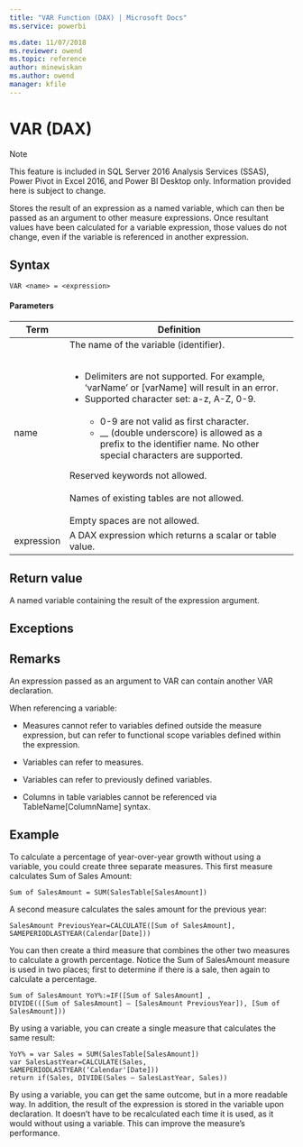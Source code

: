 ```yaml
---
title: "VAR Function (DAX) | Microsoft Docs"
ms.service: powerbi 

ms.date: 11/07/2018
ms.reviewer: owend
ms.topic: reference
author: minewiskan
ms.author: owend
manager: kfile
---
```

# VAR (DAX)
> [!NOTE]  
> This feature is included in SQL Server 2016 Analysis Services (SSAS), Power Pivot in Excel 2016, and Power BI Desktop only. Information provided here is subject to change.  
  
Stores the result of an expression as a named variable, which can then be passed as an argument to other measure expressions. Once resultant values have been calculated for a variable expression, those values do not change, even if the variable is referenced in another expression.  

## Syntax  
  
```dax
VAR <name> = <expression>  
```
  
#### Parameters  
  
|Term|Definition|  
|--------|--------------|  
|name|The name of the variable (identifier).<br /><br /><ul><li>Delimiters are not supported. For example, ‘varName’ or [varName] will result in an error.</li><li>Supported character set: a-z, A-Z, 0-9.<br /><br /><ul><li>0-9 are not valid as first character.</li><li>__ (double underscore) is allowed as a prefix to the identifier name. No other special characters are supported.</li></ul></li></ul>Reserved keywords not allowed.<br /><br />Names of existing tables are not allowed.<br /><br />Empty spaces are not allowed.|  
|expression|A DAX expression which returns a scalar or table value.|  
  
## Return value  
A named variable containing the result of the expression argument.  
  
## Exceptions  
  
## Remarks  
An expression passed as an argument to VAR can contain another VAR declaration.  
  
When referencing a variable:  
  
-   Measures cannot refer to variables defined outside the measure expression, but can refer to functional scope variables defined within the expression.  
  
-   Variables can refer to measures.  
  
-   Variables can refer to previously defined variables.  
  
-   Columns in table variables cannot be referenced via TableName[ColumnName] syntax.  
  
## Example  
To calculate a percentage of year-over-year growth without using a variable, you could create three separate measures. This first measure calculates Sum of Sales Amount:  
  
```dax
Sum of SalesAmount = SUM(SalesTable[SalesAmount])  
```

A second measure calculates the sales amount for the previous year:  
  
```dax
SalesAmount PreviousYear=CALCULATE([Sum of SalesAmount], SAMEPERIODLASTYEAR(Calendar[Date]))  
```

You can then create a third measure that combines the other two measures to calculate a growth percentage. Notice the Sum of SalesAmount measure is used in two places; first to determine if there is a sale, then again to calculate a percentage.  
  
```dax
Sum of SalesAmount YoY%:=IF([Sum of SalesAmount] ,  
DIVIDE(([Sum of SalesAmount] – [SalesAmount PreviousYear]), [Sum of SalesAmount]))  
```

By using a variable, you can create a single measure that calculates the same result:  
  
```dax
YoY% = var Sales = SUM(SalesTable[SalesAmount])  
var SalesLastYear=CALCULATE(Sales, SAMEPERIODLASTYEAR(‘Calendar'[Date]))  
return if(Sales, DIVIDE(Sales – SalesLastYear, Sales))  
```

By using a variable, you can get the same outcome, but in a more readable way. In addition, the result of the expression is stored in the variable upon declaration. It doesn’t have to be recalculated each time it is used, as it would without using a variable. This can improve the measure’s performance.  
  
